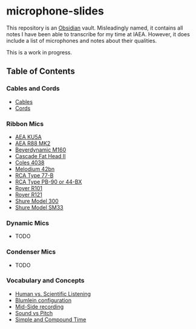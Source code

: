 # microphone-slides

This repository is an [Obsidian](https://obsidian.md/) vault. Misleadingly named, it contains all notes I have  been able to transcribe for my time at IAEA. However, it does include a list of microphones and notes about their qualities.

This is a work in progress.

## Table of Contents

### Cables and Cords
- [Cables](Cables%20and%20Cords/Cables.md)
- [Cords](Cables%20and%20Cords/Cords.md)

### Ribbon Mics
- [AEA KU5A](Ribbon%20Mics/AEA%20KU5A.md)
- [AEA R88 MK2](Ribbon%20Mics/AEA%20R88%20MK2.md)
- [Beyerdynamic M160](Ribbon%20Mics/Beyerdynamic%20M160.md)
- [Cascade Fat Head II](Ribbon%20Mics/Cascade%20Fat%20Head%20II.md)
- [Coles 4038](Ribbon%20Mics/Coles%204038.md)
- [Melodium 42bn](Ribbon%20Mics/Melodium%2042bn.md)
- [RCA Type 77-B](Ribbon%20Mics/RCA%20Type%2077-B.md)
- [RCA Type PB-90 or 44-BX](Ribbon%20Mics/RCA%20Type%20PB-90%20or%2044-BX.md)
- [Royer R101](Ribbon%20Mics/Royer%20R101.md)
- [Royer R121](Ribbon%20Mics/Royer%20R121.md)
- [Shure Model 300](Ribbon%20Mics/Shure%20Model%20300.md)
- [Shure Model SM33](Ribbon%20Mics/Shure%20Model%20SM33.md)

### Dynamic Mics
- TODO
### Condenser Mics
- TODO

### Vocabulary and Concepts
- [Human vs. Scientific Listening](Vocabulary%20and%20Concepts/Human%20vs.%20Scientific%20Listening.md)
- [Blumlein configuration](Vocabulary%20and%20Concepts/Blumlein%20configuration.md)
- [Mid-Side recording](Vocabulary%20and%20Concepts/Mid-Side%20recording.md)
- [Sound vs Pitch](Vocabulary%20and%20Concepts/Sound%20vs%20Pitch.md)
- [Simple and Compound Time](Vocabulary%20and%20Concepts/Simple%20and%20Compound%20Time.md)
